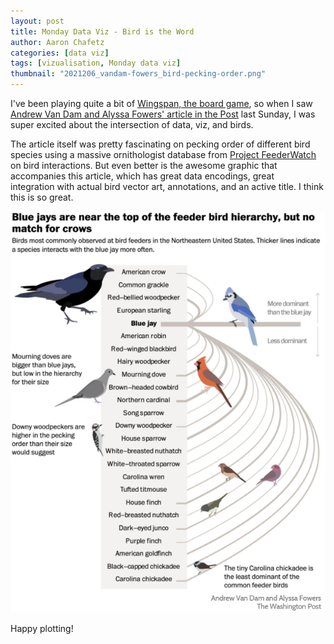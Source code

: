 ```yaml
---
layout: post
title: Monday Data Viz - Bird is the Word
author: Aaron Chafetz
categories: [data viz]
tags: [vizualisation, Monday data viz]
thumbnail: "2021206_vandam-fowers_bird-pecking-order.png"
---
```


I've been playing quite a bit of [Wingspan, the board game](https://www.nytimes.com/2019/03/11/science/wingspan-board-game-elizabeth-hargrave.html), so when I saw [Andrew Van Dam and Alyssa Fowers' article in the Post](https://www.washingtonpost.com/business/2021/11/28/bird-feeder-pecking-order/) last Sunday, I was super excited about the intersection of data, viz, and birds. 

The article itself was pretty fascinating on pecking order of different bird species using a massive ornithologist database from [Project FeederWatch](https://feederwatch.org/) on bird interactions. But even better is the awesome graphic that accompanies this article, which has great data encodings, great integration with actual bird vector art, annotations, and an active title. I think this is so great. 

![bird heirarchy](/assets/images/posts/2021206_vandam-fowers_bird-pecking-order.png)

Happy plotting!